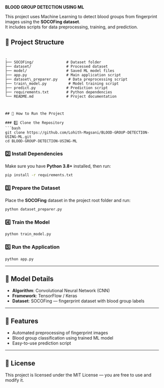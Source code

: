 **BLOOD GROUP DETECTION USING ML** 

This project uses Machine Learning to detect blood groups from fingerprint images using the **SOCOFing dataset**.  
It includes scripts for data preprocessing, training, and prediction.



## 📂 Project Structure

```

.
├── SOCOFing/               # Dataset folder
├── dataset/                # Processed dataset
├── model/                  # Saved ML model files
├── app.py                  # Main application script
├── dataset\_preparer.py     # Data preprocessing script
├── train\_model.py          # Model training script
├── predict.py              # Prediction script
├── requirements.txt        # Python dependencies
└── README.md               # Project documentation



## 🚀 How to Run the Project

### 1️⃣ Clone the Repository
```bash
git clone https://github.com/Lohith-Magsani/BLOOD-GROUP-DETECTION-USING-ML.git
cd BLOOD-GROUP-DETECTION-USING-ML
````

### 2️⃣ Install Dependencies

Make sure you have **Python 3.8+** installed, then run:

```bash
pip install -r requirements.txt
```

### 3️⃣ Prepare the Dataset

Place the **SOCOFing** dataset in the project root folder and run:

```bash
python dataset_preparer.py
```

### 4️⃣ Train the Model

```bash
python train_model.py
```

### 5️⃣ Run the Application

```bash
python app.py
```

---

## 🧠 Model Details

* **Algorithm**: Convolutional Neural Network (CNN)
* **Framework**: TensorFlow / Keras
* **Dataset**: SOCOFing — fingerprint dataset with blood group labels

---

## 📌 Features

* Automated preprocessing of fingerprint images
* Blood group classification using trained ML model
* Easy-to-use prediction script

---

## 📜 License

This project is licensed under the MIT License — you are free to use and modify it.

